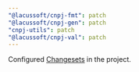 ```yaml
---
"@lacussoft/cnpj-fmt": patch
"@lacussoft/cnpj-gen": patch
"cnpj-utils": patch
"@lacussoft/cnpj-val": patch
---
```


Configured [Changesets](https://github.com/changesets/changesets) in the project.
